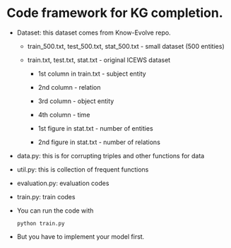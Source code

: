 # Code framework for KG completion.
- Dataset: this dataset comes from Know-Evolve repo.
	- train_500.txt, test_500.txt, stat_500.txt - small dataset (500 entities)
	- train.txt, test.txt, stat.txt - original ICEWS dataset
	
		- 1st column in train.txt - subject entity
		- 2nd column - relation
		- 3rd column - object entity
		- 4th column - time

		- 1st figure in stat.txt - number of entities
		- 2nd figure in stat.txt - number of relations

- data.py: this is for corrupting triples and other functions for data

- util.py: this is collection of frequent functions

- evaluation.py: evaluation codes

- train.py: train codes

- You can run the code with
	```
	python train.py
	```

- But you have to implement your model first.
